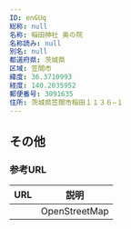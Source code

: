 ```yaml
---
ID: enGUq
総称: null
名称: 稲田神社 奥の院
名称読み: null
別名: null
都道府県: 茨城県
区域: 笠間市
緯度: 36.3710993
経度: 140.2035952
郵便番号: 3091635
住所: 茨城県笠間市稲田１１３６−１
---
```


## その他

### 参考URL

| URL | 説明          |
| --- | ------------- |
|     | OpenStreetMap |
